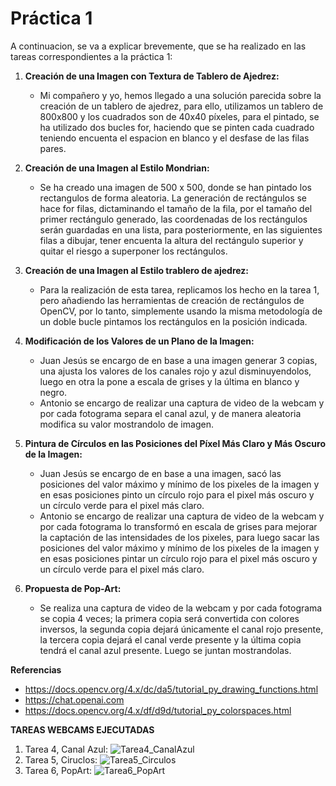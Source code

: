 # Práctica 1

A continuacion, se va a explicar brevemente, que se ha realizado en las tareas correspondientes a la práctica 1:

1. **Creación de una Imagen con Textura de Tablero de Ajedrez:**
    - Mi compañero y yo, hemos llegado a una solución parecida sobre la creación de un tablero de ajedrez, para ello, utilizamos un tablero de 800x800 y los cuadrados son de 40x40 píxeles, para el pintado, se ha utilizado dos bucles for, haciendo que se pinten cada cuadrado teniendo encuenta el espacion en blanco y el desfase de las filas pares. 

2. **Creación de una Imagen al Estilo Mondrian:**
    - Se ha creado una imagen de 500 x 500, donde se han pintado los rectangulos de forma aleatoria. La generación de rectángulos se hace for filas, dictaminando el tamaño de la fila, por el tamaño del primer rectángulo generado, las coordenadas de los rectángulos serán guardadas en una lista, para posteriormente, en las siguientes filas a dibujar, tener encuenta la altura del rectángulo superior y quitar el riesgo a superponer los rectángulos.

3. **Creación de una Imagen al Estilo trablero de ajedrez:**
    - Para la realización de esta tarea, replicamos los hecho en la tarea 1, pero añadiendo las herramientas de creación de rectángulos de OpenCV, por lo tanto, simplemente usando la misma metodología de un doble bucle pintamos los rectángulos en la posición indicada.

4. **Modificación de los Valores de un Plano de la Imagen:**
    - Juan Jesús se encargo de en base a una imagen generar 3 copias, una ajusta los valores de los canales rojo y azul disminuyendolos, luego en otra la pone a escala de grises y la última en blanco y negro.
    - Antonio se encargo de realizar una captura de video de la webcam y por cada fotograma separa el canal azul, y de manera aleatoria modifica su valor mostrandolo de imagen.

5. **Pintura de Círculos en las Posiciones del Píxel Más Claro y Más Oscuro de la Imagen:**
    - Juan Jesús se encargo de en base a una imagen, sacó las posiciones del valor máximo y mínimo de los pixeles de la imagen y en esas posiciones pinto un círculo rojo para el pixel más oscuro y un círculo verde para el pixel más claro.
    - Antonio se encargo de realizar una captura de video de la webcam y por cada fotograma lo transformó en escala de grises para mejorar la captación de las intensidades de los pixeles, para luego sacar las posiciones del valor máximo y mínimo de los pixeles de la imagen y en esas posiciones pintar un círculo rojo para el pixel más oscuro y un círculo verde para el pixel más claro.
6. **Propuesta de Pop-Art:**
    - Se realiza una captura de video de la webcam y por cada fotograma se copia 4 veces; la primera copia será convertida con colores inversos, la segunda copia dejará únicamente el canal rojo presente, la tercera copia dejará el canal verde presente y la última copia tendrá el canal azul presente. Luego se juntan mostrandolas.


**Referencias**
- https://docs.opencv.org/4.x/dc/da5/tutorial_py_drawing_functions.html
- https://chat.openai.com
- https://docs.opencv.org/4.x/df/d9d/tutorial_py_colorspaces.html

**TAREAS WEBCAMS EJECUTADAS**

1. Tarea 4, Canal Azul:
   ![Tarea4_CanalAzul](https://github.com/user-attachments/assets/908e7366-ac09-4eb1-b500-87fa3233ebf0)
3. Tarea 5, Ciruclos:
   ![Tarea5_Circulos](https://github.com/user-attachments/assets/81619851-dc20-464e-b61a-d1ebbdda2b79)
5. Tarea 6, PopArt:
   ![Tarea6_PopArt](https://github.com/user-attachments/assets/797c71e5-d3dc-45ff-8367-b49b6a0138b2)



